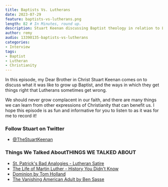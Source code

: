 ```yaml
---
title: Baptists Vs. Lutherans
date: 2023-07-29
feature: baptists-vs-lutherans.png
length: 82 # In Minutes, round up.
description: Stuart Keenan discussing Baptist theology in relation to Lutheran practice.
author: remy
audio: 13390135-baptists-vs-lutherans
categories:
- Interview
tags: 
- Baptist
- Lutheran
- Christianity
---
```


In this episode, my Dear Brother in Christ Stuart Keenan comes on to discuss what it was like to grow up Baptist, and the ways in which they get things right that Lutherans sometimes get wrong. 

We should never grow complacent in our faith, and there are many things we can learn from other expressions of Christianity that can benefit us. I hope this episode is as fun and informative for you to listen to as it was for me to record it!

### Follow Stuart on Twitter
* [@TheStuartKeenan](https://www.x.com/TheStuartKeenan)

### Things We Talked AboutTHINGS WE TALKED ABOUT
* [St. Patrick's Bad Analogies - Lutheran Satire](https://www.youtube.com/watch?v=KQLfgaUoQCw)
* [The Life of Martin Luther - History You Didn't Know](https://www.iheart.com/podcast/269-history-you-didnt-know-97983590/episode/the-life-of-martin-luther-97985432/)
* [Dominion by Tom Holland](https://amzn.to/3IcHor7)
* [The Vanishing American Adult by Ben Sasse](https://amzn.to/3bLRN0Q)
